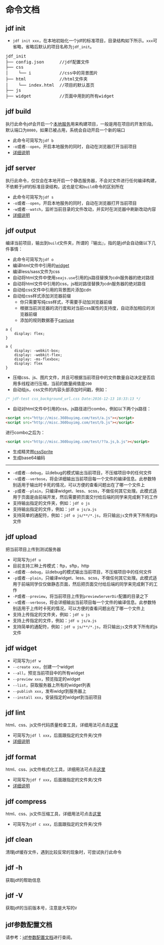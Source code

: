 # 命令文档

## jdf init
* `jdf init xxx`，在本地初始化一个jdf的标准项目，目录结构如下所示。`xxx`可省略，省略后默认的项目名称为`jdf_init`。

<pre>
jdf_init
├── config.json      //jdf配置文件
├── css              
│    └── i           //css中的背景图片
├── html             //html文件夹
│    └── index.html  //项目的默认首页
├── js
├── widget           //页面中用到的所有widget
</pre>

## jdf build
执行此命令jdf会开启一个[本地服务](a_tool_build.md)用来构建项目，一般是用在项目的开发阶段。默认端口为`8080`，如果已被占用，系统会自动开启一个新的端口

* 此命令可简写为`jdf b`
* `-o`或者`--open`，开启本地服务的同时，自动在浏览器打开当前项目
* [详细说明](a_tool_build.md)

## jdf server
执行此命令，仅仅会在本地开启一个静态服务器，不会对文件进行任何编译构建，不依赖于jdf的标准目录结构，这也是它和`build`命令的区别所在

* 此命令可简写为`jdf s`
* `-o`或者`--open`，开启本地服务的同时，自动在浏览器打开当前项目
* `-w`或者`--watch`，监听当前目录的文件改动，并实时在浏览器中刷新改动内容
* [详细说明](a_tool_server.md)

## jdf output

编译当前项目，输出到`build`文件夹，所谓的『输出』，指的是jdf会自动做以下几件事情：

* 此命令可简写为`jdf o`
* 编译html文件中引用的[widget](core_widget.md)
* 编译less/sass文件为css
* 自动将html文件中使用`seajs.use`引用的js路径替换为cdn服务器的绝对路径
* 自动将html文件中引用的css，js相对路径替换为cdn服务器的绝对路径
* 自动给css文件中引用的背景图片添加cdn
* 自动给css样式添加浏览器前缀
    * 你只需要写纯css样式，不需要手动加浏览器前缀 
    * 根据当前浏览器的流行度和对当前css属性的支持度，自动添加相应的浏览器前缀
    * 添加的规则数据基于[caniuse](http://caniuse.com/)

```
a {
    display: flex;
}
```
```
a {
    display: -webkit-box;
    display: -webkit-flex;
    display: -ms-flexbox;
    display: flex
}
```

* 压缩css、js、图片文件，并且可根据当前项目中的文件数量自动决定是否启用多线程进行压缩，当前的数量阀值是`200`
* 自动给js，css文件的内容头部添加时间戳，例如：
```css
/* jdf-test css_background_url.css Date:2016-12-13 18:33:13 */
```

* 自动对html文件中引用的css，js路径进行combo，例如以下两个js路径：
```html
<script src="http://misc.360buyimg.com/test/a.js"></script>
<script src="http://misc.360buyimg.com/test/b.js"></script>
```
进行combo之后为：
```html
<script src="http://misc.360buyimg.com/test/??a.js,b.js"></script>
```

* 生成精灵图[cssSprite](a_tool_csssprite.md)
* 生成base64编码

---

* `-d`或者`--debug`，以debug的模式输出当前项目，不压缩项目中的任何文件
* `-v`或者`--verbose`，将会详细输出当前项目每一个文件的编译信息。此参数特别适用于输出时卡死的情况，可以方便的查看问题出在了哪一个文件上
* `-p`或者`--plain`，只编译widget、less、scss，不做任何其它处理。此模式适用于页面是由前端开发，然后需要把页面交付给后端的同学来完成剩下的工作
* 支持输出指定的文件夹，例如：`jdf o js`
* 支持输出指定的文件，例如：`jdf o js/a.js`
* 支持简单的通配符，例如：`jdf o js/**/*.js`，将只输出`js`文件夹下所有的js文件

## jdf upload

把当前项目上传到测试服务器

* 可简写为`jdf u`
* 目前支持三种上传模式：ftp，sftp，http
* `-d`或者`--debug`，以debug的模式输出当前项目，不压缩项目中的任何文件
* `-p`或者`--plain`，只编译widget、less、scss，不做任何其它处理。此模式适用于前端同学仅仅做静态页面，然后把页面交付给后端的同学来完成剩下的工作
* `-P`或者`--preview`，将当前项目上传到`previewServerDir`配置的目录之下
* `-v`或者`--verbose`，将会详细输出当前项目每一个文件的编译信息。此参数特别适用于上传时卡死的情况，可以方便的查看问题出在了哪一个文件上
* 支持上传指定的文件夹，例如：`jdf u js`
* 支持上传指定的文件，例如：`jdf u js/a.js`
* 支持简单的通配符，例如：`jdf u js/**/*.js`，将只输出`js`文件夹下所有的js文件

## jdf widget

* 可简写为`jdf w`
* `--create xxx`，创建一个widget
* `--all`，预览当前项目中的所有widget
* `--preview xxx`，预览指定的widget
* `--list`，获取服务器上所有的widget列表
* `--publish xxx`，发布widgt到服务器上
* `--install xxx`，安装指定的widget到当前项目

## jdf lint

html、css、js文件代码质量检查工具，详细用法可点击[这里](a_tool_lint.md)

* 可简写为`jdf l xxx`，后面跟指定的文件夹/文件
* [详细说明](a_tool_lint.md)

## jdf format

html、css、js文件格式化工具，详细用法可点击[这里](a_tool_format.md)

* 可简写为`jdf f xxx`，后面跟指定的文件夹/文件
* [详细说明](a_tool_format.md)

## jdf compress

html、css、js文件压缩工具，详细用法可点击[这里](a_tool_deploy.md)

* 可简写为`jdf c xxx`，后面跟指定的文件夹/文件

## jdf clean

清理jdf缓存文件，遇到比较反常的现象时，可尝试执行此命令

## jdf -h

获取jdf的帮助信息

## jdf -V

获取jdf的当前版本号，注意是大写的`V`

## jdf参数配置文档

请参考：[jdf参数配置文档](a_tool_config.md)进行查阅。


